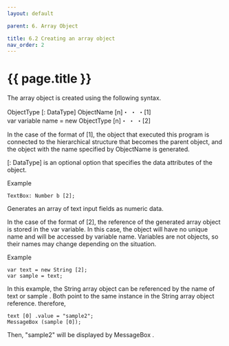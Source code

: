 ```yaml
---
layout: default

parent: 6. Array Object

title: 6.2 Creating an array object
nav_order: 2
---
```




# {{ page.title }}

The array object is created using the following syntax.

 

ObjectType [: DataType] ObjectName [n]・ ・ ・[1] <br>
var variable name = new ObjectType [n]・ ・ ・[2]             

 

 

In the case of the format of [1], the object that executed this program is connected to the hierarchical structure that becomes the parent object, and the object with the name specified by ObjectName is generated.

 

[: DataType] is an optional option that specifies the data attributes of the object.

 

Example

```
TextBox: Number b [2];
 ```

Generates an array of text input fields as numeric data.

 

In the case of the format of [2], the reference of the generated array object is stored in the var variable. In this case, the object will have no unique name and will be accessed by variable name. Variables are not objects, so their names may change depending on the situation.

 

Example

```
var text = new String [2];
var sample = text;
``` 

In this example, the String array object can be referenced by the name of text or sample . Both point to the same instance in the String array object reference. therefore,

 
```
text [0] .value = "sample2";
MessageBox (sample [0]);
``` 

Then, "sample2" will be displayed by MessageBox .

 